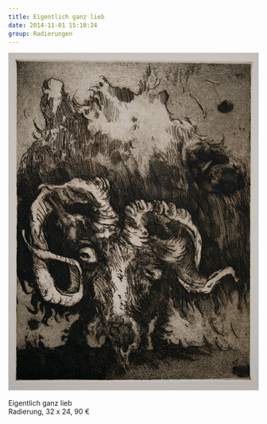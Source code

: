 ```yaml
---
title: Eigentlich ganz lieb
date: 2014-11-01 15:10:24
group: Radierungen
---
```

![Eigentlich ganz lieb](/img/radierungen/eigentlich-ganz-lieb.jpg)

Eigentlich ganz lieb<br>
Radierung, 32 x 24, 90 €
